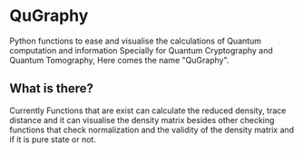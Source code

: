 # QuGraphy
Python functions to ease and visualise the calculations of Quantum computation and information Specially for Quantum Cryptography and Quantum Tomography, Here comes the name "QuGraphy".

## What is there?
Currently Functions that are exist can calculate the reduced density, trace distance and it can visualise the density matrix besides other checking functions that check normalization and the validity of the density matrix and if it is pure state or not.
